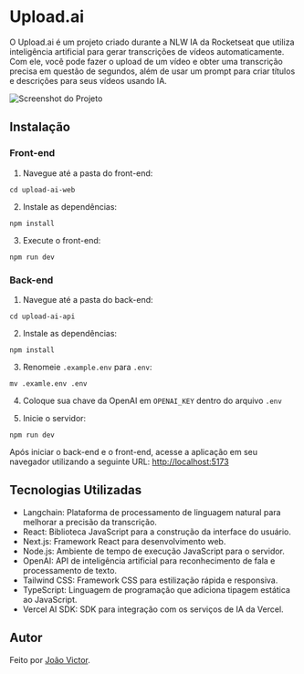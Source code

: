 # Upload.ai

O Upload.ai é um projeto criado durante a NLW IA da Rocketseat que utiliza inteligência artificial para gerar transcrições de vídeos automaticamente. Com ele, você pode fazer o upload de um vídeo e obter uma transcrição precisa em questão de segundos, além de usar um prompt para criar títulos e descrições para seus vídeos usando IA.

![Screenshot do Projeto](https://imgur.com/43tNBZb.png)

## Instalação

### Front-end

1. Navegue até a pasta do front-end:

``` 
cd upload-ai-web
```


2. Instale as dependências:
```
npm install
```  


3. Execute o front-end:

```
npm run dev
``` 


### Back-end

1. Navegue até a pasta do back-end:
```
cd upload-ai-api
```


2. Instale as dependências:

```
npm install
```


3. Renomeie `.example.env` para `.env`:
```
mv .examle.env .env
``` 

4. Coloque sua chave da OpenAI em `OPENAI_KEY` dentro do arquivo `.env`

4. Inicie o servidor:
```
npm run dev
``` 

Após iniciar o back-end e o front-end, acesse a aplicação em seu navegador utilizando a seguinte URL: [http://localhost:5173](http://localhost:5173)

## Tecnologias Utilizadas

- Langchain: Plataforma de processamento de linguagem natural para melhorar a precisão da transcrição.
- React: Biblioteca JavaScript para a construção da interface do usuário.
- Next.js: Framework React para desenvolvimento web.
- Node.js: Ambiente de tempo de execução JavaScript para o servidor.
- OpenAI: API de inteligência artificial para reconhecimento de fala e processamento de texto.
- Tailwind CSS: Framework CSS para estilização rápida e responsiva.
- TypeScript: Linguagem de programação que adiciona tipagem estática ao JavaScript.
- Vercel AI SDK: SDK para integração com os serviços de IA da Vercel.

## Autor

Feito por [João Victor](https://github.com/Vitinho163).